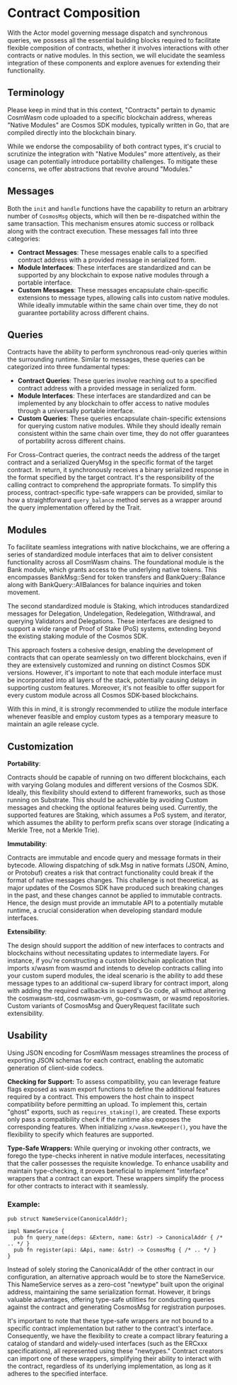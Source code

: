 # Contract Composition

With the Actor model governing message dispatch and synchronous queries, we possess all the essential building blocks required to facilitate flexible composition of contracts, whether it involves interactions with other contracts or native modules. In this section, we will elucidate the seamless integration of these components and explore avenues for extending their functionality.

## Terminology

Please keep in mind that in this context, "Contracts" pertain to dynamic CosmWasm code uploaded to a specific blockchain address, whereas "Native Modules" are Cosmos SDK modules, typically written in Go, that are compiled directly into the blockchain binary.

While we endorse the composability of both contract types, it's crucial to scrutinize the integration with "Native Modules" more attentively, as their usage can potentially introduce portability challenges. To mitigate these concerns, we offer abstractions that revolve around "Modules."

## Messages

Both the `init` and `handle` functions have the capability to return an arbitrary number of `CosmosMsg` objects, which will then be re-dispatched within the same transaction. This mechanism ensures atomic success or rollback along with the contract execution. These messages fall into three categories:

* **Contract Messages**: These messages enable calls to a specified contract address with a provided message in serialized form.
* **Module Interfaces**: These interfaces are standardized and can be supported by any blockchain to expose native modules through a portable interface.
* **Custom Messages**: These messages encapsulate chain-specific extensions to message types, allowing calls into custom native modules. While ideally immutable within the same chain over time, they do not guarantee portability across different chains.

## Queries

Contracts have the ability to perform synchronous read-only queries within the surrounding runtime. Similar to messages, these queries can be categorized into three fundamental types:

* **Contract Queries**: These queries involve reaching out to a specified contract address with a provided message in serialized form.
* **Module Interfaces**: These interfaces are standardized and can be implemented by any blockchain to offer access to native modules through a universally portable interface.
* **Custom Queries**: These queries encapsulate chain-specific extensions for querying custom native modules. While they should ideally remain consistent within the same chain over time, they do not offer guarantees of portability across different chains.

For Cross-Contract queries, the contract needs the address of the target contract and a serialized QueryMsg in the specific format of the target contract. In return, it synchronously receives a binary serialized response in the format specified by the target contract. It's the responsibility of the calling contract to comprehend the appropriate formats. To simplify this process, contract-specific type-safe wrappers can be provided, similar to how a straightforward `query_balance` method serves as a wrapper around the query implementation offered by the Trait.

## Modules

To facilitate seamless integrations with native blockchains, we are offering a series of standardized module interfaces that aim to deliver consistent functionality across all CosmWasm chains. The foundational module is the Bank module, which grants access to the underlying native tokens. This encompasses BankMsg::Send for token transfers and BankQuery::Balance along with BankQuery::AllBalances for balance inquiries and token movement.

The second standardized module is Staking, which introduces standardized messages for Delegation, Undelegation, Redelegation, Withdrawal, and querying Validators and Delegations. These interfaces are designed to support a wide range of Proof of Stake (PoS) systems, extending beyond the existing staking module of the Cosmos SDK.

This approach fosters a cohesive design, enabling the development of contracts that can operate seamlessly on two different blockchains, even if they are extensively customized and running on distinct Cosmos SDK versions. However, it's important to note that each module interface must be incorporated into all layers of the stack, potentially causing delays in supporting custom features. Moreover, it's not feasible to offer support for every custom module across all Cosmos SDK-based blockchains.

With this in mind, it is strongly recommended to utilize the module interface whenever feasible and employ custom types as a temporary measure to maintain an agile release cycle.

## Customization

**Portability**:&#x20;

Contracts should be capable of running on two different blockchains, each with varying Golang modules and different versions of the Cosmos SDK. Ideally, this flexibility should extend to different frameworks, such as those running on Substrate. This should be achievable by avoiding Custom messages and checking the optional features being used. Currently, the supported features are Staking, which assumes a PoS system, and iterator, which assumes the ability to perform prefix scans over storage (indicating a Merkle Tree, not a Merkle Trie).

**Immutability**:&#x20;

Contracts are immutable and encode query and message formats in their bytecode. Allowing dispatching of sdk.Msg in native formats (JSON, Amino, or Protobuf) creates a risk that contract functionality could break if the format of native messages changes. This challenge is not theoretical, as major updates of the Cosmos SDK have produced such breaking changes in the past, and these changes cannot be applied to immutable contracts. Hence, the design must provide an immutable API to a potentially mutable runtime, a crucial consideration when developing standard module interfaces.

**Extensibility**:&#x20;

The design should support the addition of new interfaces to contracts and blockchains without necessitating updates to intermediate layers. For instance, if you're constructing a custom blockchain application that imports x/wasm from wasmd and intends to develop contracts calling into your custom superd modules, the ideal scenario is the ability to add these message types to an additional cw-superd library for contract import, along with adding the required callbacks in superd's Go code, all without altering the cosmwasm-std, cosmwasm-vm, go-cosmwasm, or wasmd repositories. Custom variants of CosmosMsg and QueryRequest facilitate such extensibility.

## Usability

Using JSON encoding for CosmWasm messages streamlines the process of exporting JSON schemas for each contract, enabling the automatic generation of client-side codecs.

**Checking for Support:** To assess compatibility, you can leverage feature flags exposed as wasm export functions to define the additional features required by a contract. This empowers the host chain to inspect compatibility before permitting an upload. To implement this, certain "ghost" exports, such as `requires_staking()`, are created. These exports only pass a compatibility check if the runtime also exposes the corresponding features. When initializing `x/wasm.NewKeeper()`, you have the flexibility to specify which features are supported.

**Type-Safe Wrappers:** While querying or invoking other contracts, we forego the type-checks inherent in native module interfaces, necessitating that the caller possesses the requisite knowledge. To enhance usability and maintain type-checking, it proves beneficial to implement "interface" wrappers that a contract can export. These wrappers simplify the process for other contracts to interact with it seamlessly.

### Example:

```
pub struct NameService(CanonicalAddr);

impl NameService {
  pub fn query_name(deps: &Extern, name: &str) -> CanonicalAddr { /* .. */ }
  pub fn register(api: &Api, name: &str) -> CosmosMsg { /* .. */ }
}
```

Instead of solely storing the CanonicalAddr of the other contract in our configuration, an alternative approach would be to store the NameService. This NameService serves as a zero-cost "newtype" built upon the original address, maintaining the same serialization format. However, it brings valuable advantages, offering type-safe utilities for conducting queries against the contract and generating CosmosMsg for registration purposes.

It's important to note that these type-safe wrappers are not bound to a specific contract implementation but rather to the contract's interface. Consequently, we have the flexibility to create a compact library featuring a catalog of standard and widely-used interfaces (such as the ERCxxx specifications), all represented using these "newtypes." Contract creators can import one of these wrappers, simplifying their ability to interact with the contract, regardless of its underlying implementation, as long as it adheres to the specified interface.
